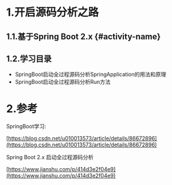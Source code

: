 # 1.开启源码分析之路

## 1.1.基于Spring Boot 2.x {#activity-name}

## 1.2.学习目录

* SpringBoot启动全过程源码分析SpringApplication的用法和原理
* SpringBoot启动全过程源码分析Run方法

# 2.参考

SpringBoot学习:

[https://blog.csdn.net/u010013573/article/details/86672896](https://blog.csdn.net/u010013573/article/details/86672896)

Spring Boot 2.x 启动全过程源码分析

[https://www.jianshu.com/p/414d3e2f04e9](https://www.jianshu.com/p/414d3e2f04e9)

